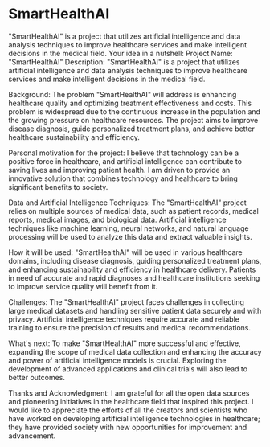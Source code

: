 # SmartHealthAI
"SmartHealthAI" is a project that utilizes artificial intelligence and data analysis techniques to improve healthcare services and make intelligent decisions in the medical field.
Your idea in a nutshell:
Project Name: "SmartHealthAI"
Description: "SmartHealthAI" is a project that utilizes artificial intelligence and data analysis techniques to improve healthcare services and make intelligent decisions in the medical field.

Background:
The problem "SmartHealthAI" will address is enhancing healthcare quality and optimizing treatment effectiveness and costs. This problem is widespread due to the continuous increase in the population and the growing pressure on healthcare resources. The project aims to improve disease diagnosis, guide personalized treatment plans, and achieve better healthcare sustainability and efficiency.

Personal motivation for the project:
I believe that technology can be a positive force in healthcare, and artificial intelligence can contribute to saving lives and improving patient health. I am driven to provide an innovative solution that combines technology and healthcare to bring significant benefits to society.

Data and Artificial Intelligence Techniques:
The "SmartHealthAI" project relies on multiple sources of medical data, such as patient records, medical reports, medical images, and biological data. Artificial intelligence techniques like machine learning, neural networks, and natural language processing will be used to analyze this data and extract valuable insights.

How it will be used:
"SmartHealthAI" will be used in various healthcare domains, including disease diagnosis, guiding personalized treatment plans, and enhancing sustainability and efficiency in healthcare delivery. Patients in need of accurate and rapid diagnoses and healthcare institutions seeking to improve service quality will benefit from it.

Challenges:
The "SmartHealthAI" project faces challenges in collecting large medical datasets and handling sensitive patient data securely and with privacy. Artificial intelligence techniques require accurate and reliable training to ensure the precision of results and medical recommendations.

What's next:
To make "SmartHealthAI" more successful and effective, expanding the scope of medical data collection and enhancing the accuracy and power of artificial intelligence models is crucial. Exploring the development of advanced applications and clinical trials will also lead to better outcomes.

Thanks and Acknowledgment:
I am grateful for all the open data sources and pioneering initiatives in the healthcare field that inspired this project. I would like to appreciate the efforts of all the creators and scientists who have worked on developing artificial intelligence technologies in healthcare; they have provided society with new opportunities for improvement and advancement.
